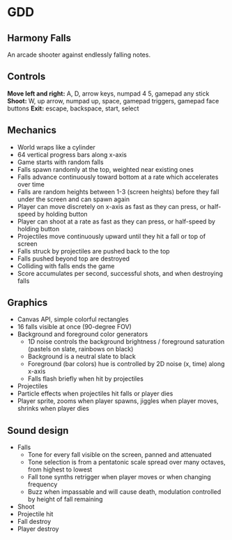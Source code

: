 # GDD
## Harmony Falls
An arcade shooter against endlessly falling notes.

## Controls
**Move left and right:** A, D, arrow keys, numpad 4 5, gamepad any stick
**Shoot:** W, up arrow, numpad up, space, gamepad triggers, gamepad face buttons
**Exit:** escape, backspace, start, select

## Mechanics
- World wraps like a cylinder
- 64 vertical progress bars along x-axis
- Game starts with random falls
- Falls spawn randomly at the top, weighted near existing ones
- Falls advance continuously toward bottom at a rate which accelerates over time
- Falls are random heights between 1-3 (screen heights) before they fall under the screen and can spawn again
- Player can move discretely on x-axis as fast as they can press, or half-speed by holding button
- Player can shoot at a rate as fast as they can press, or half-speed by holding button
- Projectiles move continuously upward until they hit a fall or top of screen
- Falls struck by projectiles are pushed back to the top
- Falls pushed beyond top are destroyed
- Colliding with falls ends the game
- Score accumulates per second, successful shots, and when destroying falls

## Graphics
- Canvas API, simple colorful rectangles
- 16 falls visible at once (90-degree FOV)
- Background and foreground color generators
  - 1D noise controls the background brightness / foreground saturation (pastels on slate, rainbows on black)
  - Background is a neutral slate to black
  - Foreground (bar colors) hue is controlled by 2D noise (x, time) along x-axis
  - Falls flash briefly when hit by projectiles
- Projectiles
- Particle effects when projectiles hit falls or player dies
- Player sprite, zooms when player spawns, jiggles when player moves, shrinks when player dies

## Sound design
- Falls
  - Tone for every fall visible on the screen, panned and attenuated
  - Tone selection is from a pentatonic scale spread over many octaves, from highest to lowest
  - Fall tone synths retrigger when player moves or when changing frequency
  - Buzz when impassable and will cause death, modulation controlled by height of fall remaining
- Shoot
- Projectile hit
- Fall destroy
- Player destroy
